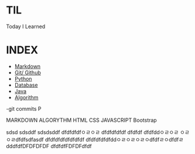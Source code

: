 # TIL

Today I Learned

# INDEX
- [Markdown](https://github.com/HOONY-LEE/TIL/blob/master/Markdown/Markdown.md)
- [Git/ Github](https://github.com/HOONY-LEE/TIL/blob/master/Git/Git.md)
- [Python](https://github.com/HOONY-LEE/TIL/blob/master/Python)
- [Database](https://github.com/HOONY-LEE/TIL/blob/master/Database)
- [Java](https://github.com/HOONY-LEE/TIL/blob/master/Java)
- [Algorithm](https://github.com/HOONY-LEE/TIL/blob/master/Algorithm)

-git commits
P

MARKDOWN
ALGORYTHM
HTML
CSS
JAVASCRIPT
Bootstrap

sdsd
sdsddf
sdsdsddf
dfdfdfdfㅇㄹㅇㄹ
dfdfdfdfdf
dfdfdf
dfdfddㅇㄹㅇㄹ
ㅇㄹㅇㄹdfdfsdfasdf
dfdfdfdfdfdfdfdf
dfdfdfdfdfddㅇㄹㅇㄹㅇㄹㅇdfdfㄹㅇdfdfㄹ
dddfdfDFDFDFDF
dfdfdfFDFDFdfdf
